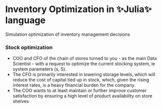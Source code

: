 # Inventory Optimization in ✨Julia✨ language
Simulation optimization of inventory management decisions


### Stock optimization
* COO and CFO of the chain of stores turned to you - as the main Data Scientist - with a request to optimize the current stocking system, ie system parameters (s, S).
* The CFO is primarily interested in lowering storage levels, which will reduce the cost of capital tied up in stock, which, given the rising interest rates, is a heavy financial burden for the company.
* The COO wants to at least maintain or further improve customer satisfaction by ensuring a high level of product availability on store shelves
